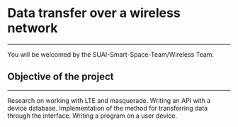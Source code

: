 # Data transfer over a wireless network
____

You will be welcomed by the SUAI-Smart-Space-Team/Wireless Team. 

## Objective of the project
____

Research on working with LTE and masquerade. Writing an API with a device database. Implementation of the method for transferring data through the interface. Writing a program on a user device.
